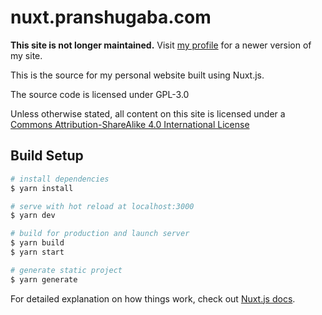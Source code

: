 # nuxt.pranshugaba.com

**This site is not longer maintained.**
Visit [my profile](https://github.com/pranshugaba) for a newer version of my site.

This is the source for my personal website built using Nuxt.js.

The source code is licensed under GPL-3.0

Unless otherwise stated, all content on this site is licensed under a [Commons Attribution-ShareAlike 4.0 International License](https://creativecommons.org/licenses/by-sa/4.0/)

## Build Setup

```bash
# install dependencies
$ yarn install

# serve with hot reload at localhost:3000
$ yarn dev

# build for production and launch server
$ yarn build
$ yarn start

# generate static project
$ yarn generate
```

For detailed explanation on how things work, check out [Nuxt.js docs](https://nuxtjs.org).
